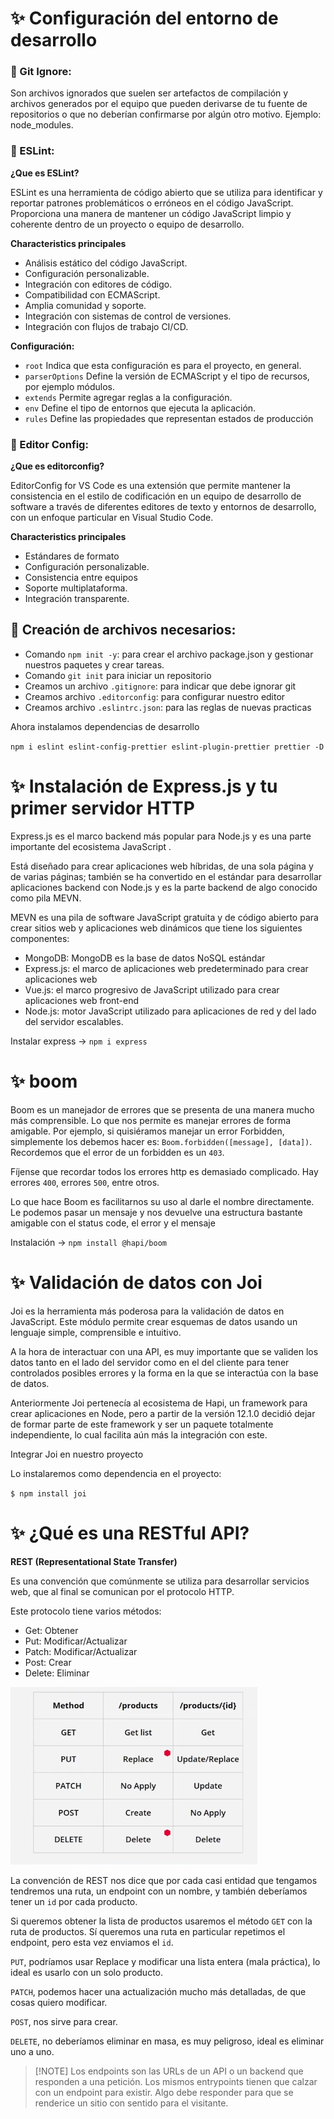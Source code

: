 # ✨ Configuración del entorno de desarrollo

### 🧩 Git Ignore: ⠀⠀⠀⠀ 

Son archivos ignorados que suelen ser artefactos de compilación y archivos generados por el equipo que pueden derivarse de tu fuente de repositorios o que no deberían confirmarse por algún otro motivo. Ejemplo: node_modules.

### 🧩 ESLint:

**¿Que es ESLint?**

ESLint es una herramienta de código abierto que se utiliza para identificar y reportar patrones problemáticos o erróneos en el código JavaScript. Proporciona una manera de mantener un código JavaScript limpio y coherente dentro de un proyecto o equipo de desarrollo.

**Characteristics principales**

- Análisis estático del código JavaScript.
- Configuración personalizable.
- Integración con editores de código.
- Compatibilidad con ECMAScript.
- Amplia comunidad y soporte.
- Integración con sistemas de control de versiones.
- Integración con flujos de trabajo CI/CD.

**Configuración:**

- `root` Indica que esta configuración es para el proyecto, en general.
- `parserOptions` Define la versión de ECMAScript y el tipo de recursos, por ejemplo módulos.
- `extends` Permite agregar reglas a la configuración.
- `env` Define el tipo de entornos que ejecuta la aplicación.
- `rules` Define las propiedades que representan estados de producción

### 🧩 Editor Config: ⠀⠀⠀⠀ 

**¿Que es editorconfig?**

EditorConfig for VS Code es una extensión que permite mantener la consistencia en el estilo de codificación en un equipo de desarrollo de software a través de diferentes editores de texto y entornos de desarrollo, con un enfoque particular en Visual Studio Code.

**Characteristics principales**

- Estándares de formato
- Configuración personalizable.
- Consistencia entre equipos
- Soporte multiplataforma.
- Integración transparente.

## 📌 Creación de archivos necesarios:

- Comando `npm init -y`: para crear el archivo package.json y gestionar nuestros paquetes y crear tareas.
- Comando `git init` para iniciar un repositorio
- Creamos un archivo `.gitignore`: para indicar que debe ignorar git
- Creamos archivo `.editorconfig`: para configurar nuestro editor
- Creamos archivo `.eslintrc.json`: para las reglas de nuevas practicas

Ahora instalamos dependencias de desarrollo

`npm i eslint eslint-config-prettier eslint-plugin-prettier prettier -D`

# ✨ Instalación de Express.js y tu primer servidor HTTP

Express.js es el marco backend más popular para Node.js y es una parte importante del ecosistema JavaScript .

Está diseñado para crear aplicaciones web híbridas, de una sola página y de varias páginas; también se ha convertido en el estándar para desarrollar aplicaciones backend con Node.js y es la parte backend de algo conocido como pila MEVN.

MEVN es una pila de software JavaScript gratuita y de código abierto para crear sitios web y aplicaciones web dinámicos que tiene los siguientes componentes:

- MongoDB: MongoDB es la base de datos NoSQL estándar
- Express.js: el marco de aplicaciones web predeterminado para crear aplicaciones web
- Vue.js: el marco progresivo de JavaScript utilizado para crear aplicaciones web front-end
- Node.js: motor JavaScript utilizado para aplicaciones de red y del lado del servidor escalables.

Instalar express -> `npm i express`

# ✨ boom
Boom es un manejador de errores que se presenta de una manera mucho más comprensible. Lo que nos permite es manejar errores de forma amigable. Por ejemplo, si quisiéramos manejar un error Forbidden, simplemente los debemos hacer es: 
`Boom.forbidden([message], [data])`. Recordemos que el error de un forbidden es un `403`.

Fíjense que recordar todos los errores http es demasiado complicado. Hay errores `400`, errores `500`, entre otros.

Lo que hace Boom es facilitarnos su uso al darle el nombre directamente. Le podemos pasar un mensaje y nos devuelve una estructura bastante amigable con el status code, el error y el mensaje

Instalación -> `npm install @hapi/boom `

# ✨ Validación de datos con Joi

Joi es la herramienta más poderosa para la validación de datos en JavaScript. Este módulo permite crear esquemas de datos usando un lenguaje simple, comprensible e intuitivo.

A la hora de interactuar con una API, es muy importante que se validen los datos tanto en el lado del servidor como en el del cliente para tener controlados posibles errores y la forma en la que se interactúa con la base de datos.

Anteriormente Joi pertenecía al ecosistema de Hapi, un framework para crear aplicaciones en Node, pero a partir de la versión 12.1.0 decidió dejar de formar parte de este framework y ser un paquete totalmente independiente, lo cual facilita aún más la integración con este.

Integrar Joi en nuestro proyecto

Lo instalaremos como dependencia en el proyecto:

`$ npm install joi` 

# ✨ ¿Qué es una RESTful API?

**REST (Representational State Transfer)**

Es una convención que comúnmente se utiliza para desarrollar servicios web, que al final se comunican por el protocolo HTTP.

Este protocolo tiene varios métodos:
- Get: Obtener
- Put: Modificar/Actualizar
- Patch: Modificar/Actualizar
- Post: Crear
- Delete: Eliminar

![alt text](image.png)

La convención de REST nos dice que por cada casi entidad que tengamos tendremos una ruta, un endpoint con un nombre, y también deberíamos tener un `id` por cada producto.

Si queremos obtener la lista de productos usaremos el método `GET` con la ruta de productos. Sí queremos una ruta en particular repetimos el endpoint, pero esta vez enviamos el `id`.

`PUT`, podríamos usar Replace y modificar una lista entera (mala práctica), lo ideal es usarlo con un solo producto.

`PATCH`, podemos hacer una actualización mucho más detalladas, de que cosas quiero modificar.

`POST`, nos sirve para crear.

`DELETE`, no deberíamos eliminar en masa, es muy peligroso, ideal es eliminar uno a uno.

>[!NOTE] Los endpoints son las URLs de un API o un backend que responden a una petición. Los mismos entrypoints tienen que calzar con un endpoint para existir. Algo debe responder para que se renderice un sitio con sentido para el visitante.
